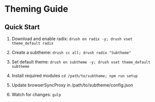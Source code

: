 # Theming Guide

## Quick Start
1. Download and enable radix: 
`drush en radix -y; drush vset theme_default radix`

2. Create a subtheme: 
`drush cc all; drush radix "Subtheme"`

3. Set default theme:
`drush en subtheme -y; drush vset theme_default subtheme`

4. Install required modules
`cd /path/to/subtheme; npm run setup`

5. Update browserSyncProxy in /path/to/subtheme/config.json

6. Watch for changes:
`gulp`

